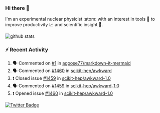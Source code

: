### Hi there 👋 

I'm an experimental nuclear physicist :atom: with an interest in tools :wrench: to improve productivity :chart_with_upwards_trend: and scientific insight :telescope:.

![github stats](https://github-readme-stats.vercel.app/api?username=agoose77&show_icons=true&hide_rank=true&hide_title=true&bg_color=30,e76445,904e95&text_color=efe3ec&icon_color=efe3ec)
<!--
**agoose77/agoose77** is a ✨ _special_ ✨ repository because its `README.md` (this file) appears on your GitHub profile.

Here are some ideas to get you started:

- 🔭 I’m currently working on ...
- 🌱 I’m currently learning ...
- 👯 I’m looking to collaborate on ...
- 🤔 I’m looking for help with ...
- 💬 Ask me about ...
- 📫 How to reach me: ...
- 😄 Pronouns: ...
- ⚡ Fun fact: ...
-->

### :zap: Recent Activity
<!--START_SECTION:activity-->
1. 🗣 Commented on [#1](https://github.com/agoose77/markdown-it-mermaid/issues/1) in [agoose77/markdown-it-mermaid](https://github.com/agoose77/markdown-it-mermaid)
2. 🗣 Commented on [#1460](https://github.com/scikit-hep/awkward/issues/1460) in [scikit-hep/awkward](https://github.com/scikit-hep/awkward)
3. ❗️ Closed issue [#1459](https://github.com/scikit-hep/awkward-1.0/issues/1459) in [scikit-hep/awkward-1.0](https://github.com/scikit-hep/awkward-1.0)
4. 🗣 Commented on [#1459](https://github.com/scikit-hep/awkward-1.0/issues/1459) in [scikit-hep/awkward-1.0](https://github.com/scikit-hep/awkward-1.0)
5. ❗️ Opened issue [#1460](https://github.com/scikit-hep/awkward-1.0/issues/1460) in [scikit-hep/awkward-1.0](https://github.com/scikit-hep/awkward-1.0)
<!--END_SECTION:activity-->


[![Twitter Badge](https://img.shields.io/twitter/follow/agoose77?style=flat-square&logo=Twitter&logoColor=white&color=cornflowerblue)](https://twitter.com/agoose77)
